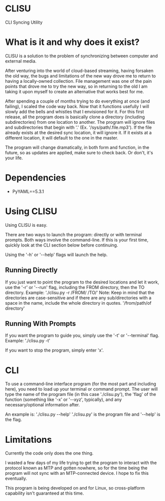 # CLISU
CLI Syncing Utility

# What is it and why does it exist?
CLISU is a solution to the problem of synchronizing between computer and external media.

After venturing into the world of cloud-based streaming, having forsaken the old way, the bugs and limitations of the new way drove me to return to having a locally-owned collection. File management was one of the pain points that drove me to try the new way, so in returning to the old I am taking it upon myself to create an alternative that works best for me.

After spending a couple of months trying to do everything at once (and failing), I scaled the code way back. Now that it functions usefully I will slowly add the bells and whistles that I envisioned for it. For this first release, all the program does is basically clone a directory (including subdirectories) from one location to another. The program will ignore files and subdirectories that begin with '.' (Ex. '/sys/path/.file.mp3'). If the file already exists at the desired sync location, it will ignore it. If it exists at a different location, it will default to the one in the master.

The program will change dramatically, in both form and function, in the future, so as updates are applied, make sure to check back. Or don't, it's your life.

# Dependencies

- PyYAML==5.3.1

# Using CLISU
Using CLISU is easy.

There are two ways to launch the program: directly or with terminal prompts. Both ways involve the command-line. If this is your first time, quickly look at the CLI section below before continuing.

Using the '-h' or '--help' flags will launch the help.

## Running Directly
If you just want to point the program to the desired locations and let it work, use the '-r' or '--run' flag, including the FROM directory, then the TO directory.
Example: './clisu.py -r /FROM/ /TO/'
Note: Keep in mind that the directories are case-sensitive and if there are any sub/directories with a space in the name, include the whole directory in quotes. '/from/path/of directory'

## Running With Prompts
If you want the program to guide you, simply use the '-t' or '--terminal' flag.
Example: './clisu.py -t'

If you want to stop the program, simply enter 'x'.

# CLI

To use a command-line interface program (for the most part and including here), you need to load up your terminal or command prompt. The user will type the name of the program file (in this case './clisu.py'), the 'flag' of the function (something like '-x' or '--xyz', typically), and any necessary/optional information after.

An example is: './clisu.py --help'
'./clisu.py' is the program file and '--help' is the flag.

# Limitations
Currently the code only does the one thing.

I wasted a few days of my life trying to get the program to interact with the protocol known as MTP and gotten nowhere, so for the time being the program will not sync with an MTP-connected device. I hope to fix this eventually.

This program is being developed on and for Linux, so cross-platform capability isn't guaranteed at this time.
